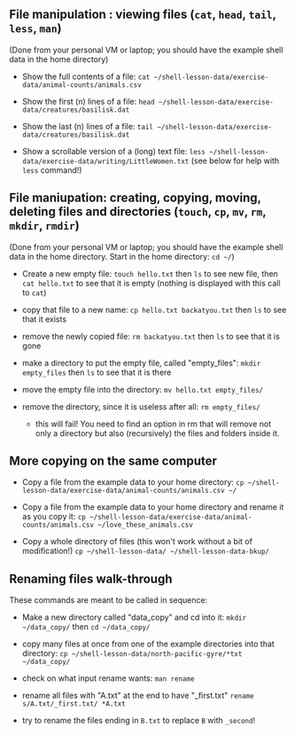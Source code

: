 ## File manipulation : viewing files (`cat`, `head`, `tail`, `less`, `man`)
(Done from your personal VM or laptop; you should have the example shell data in the home directory)
* Show the full contents of a file: 
`cat ~/shell-lesson-data/exercise-data/animal-counts/animals.csv`

* Show the first (n) lines of a file:
`head ~/shell-lesson-data/exercise-data/creatures/basilisk.dat`

* Show the last (n) lines of a file: 
`tail ~/shell-lesson-data/exercise-data/creatures/basilisk.dat`

* Show a scrollable version of a (long) text file:
`less ~/shell-lesson-data/exercise-data/writing/LittleWomen.txt` (see below for help with `less` command!)

## File maniupation: creating, copying, moving, deleting files and directories (`touch`, `cp`, `mv`, `rm`, `mkdir`, `rmdir`)
(Done from your personal VM or laptop; you should have the example shell data in the home directory. Start in the home directory: `cd ~/`)

* Create a new empty file: 
`touch hello.txt` then `ls` to see new file, then `cat hello.txt` to see that it is empty (nothing is displayed with this call to `cat`)

* copy that file to a new name: 
`cp hello.txt backatyou.txt` then `ls` to see that it exists

* remove the newly copied file: 
`rm backatyou.txt` then `ls` to see that it is gone

* make a directory to put the empty file, called "empty_files":
`mkdir empty_files` then `ls` to see that it is there

* move the empty file into the directory:
`mv hello.txt empty_files/`

* remove the directory, since it is useless after all:
`rm empty_files/`
    * this will fail! You need to find an option in rm that will remove not only a directory but also (recursively) the files and folders inside it. 


## More copying on the same computer
* Copy a file from the example data to your home directory: `cp ~/shell-lesson-data/exercise-data/animal-counts/animals.csv ~/`

* Copy a file from the example data to your home directory and rename it as you copy it: `cp ~/shell-lesson-data/exercise-data/animal-counts/animals.csv ~/love_these_animals.csv`

* Copy a whole directory of files (this won't work without a bit of modification!)
`cp ~/shell-lesson-data/ ~/shell-lesson-data-bkup/`

## Renaming files walk-through
These commands are meant to be called in sequence:

* Make a new directory called "data_copy" and cd into it: 
`mkdir ~/data_copy/`  then  `cd ~/data_copy/`

* copy many files at once from one of the example directories into that directory: 
`cp ~/shell-lesson-data/north-pacific-gyre/*txt ~/data_copy/`

* check on what input rename wants: 
`man rename`

* rename all files with "A.txt" at the end to have "_first.txt"
`rename s/A.txt/_first.txt/ *A.txt`

* try to rename the files ending in `B.txt` to replace `B` with `_second`!
